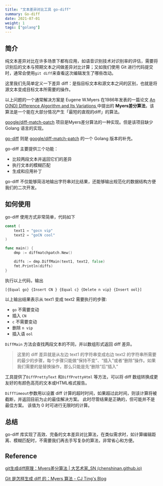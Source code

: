 ```yaml
---
title: "文本差异对比工具 go-diff"
summary: Go-diff
date: 2021-07-01
weight: 1
tags: ["golang"]
---
```


## 简介

纯文本差异对比在许多场景下都有应用，如语音识别技术对识别率的评估，需要将识别后的文本与预期文本之间做差异对比计算；又如我们使用 Git 进行代码提交时，通常会使用`git diff`来查看这次编辑发生了哪些改动。

这里我们先简单定义一下差异 diff：是指目标文本和源文本之间的区别，也就是将源文本变成目标文本所需要的操作。

以上问题的一个通常解决方案是 Eugene W.Myers 在1986年发表的一篇论文 [ An O(ND) Difference Algorithm and Its Variations ](http://xmailserver.org/diff2.pdf)中提出的 **Myers差分算法**，该算法是一个能在大部分情况产生「最短的直观的diff」的算法。

[google/diff-match-patch](https://github.com/google/diff-match-patch)  项目是Myers差分算法的一种实现。但是该项目缺少 Golang 语言的实现。

[go-diff](https://github.com/sergi/go-diff) 则是 [google/diff-match-patch](https://github.com/google/diff-match-patch)  的一个 Golang 版本的补充。

go-diff 主要提供三个功能：

- 比较两段文本并返回它们的差异
- 执行文本的模糊匹配
- 生成和应用补丁

go-diff 不仅能够简洁地输出字符串对比结果，还能够输出规范化的数据结构方便我们的二次开发。

## 如何使用

go-diff 使用方式非常简单，代码如下

```go
const (
	text1 = "gocn vip"
	text2 = "goCN cool"
)

func main() {
	dmp := diffmatchpatch.New()

	diffs := dmp.DiffMain(text1, text2, false)
	fmt.Println(diffs)
}
```

执行以上代码，输出

```
[{Equal go} {Insert CN } {Equal c} {Delete n vip} {Insert ool}]
```

以上输出结果表示从 text1 变成 text2 需要执行的步骤:

- `go` 不需要变动
- 插入 `CN`
- `c` 不需要变动
- 删除 `n vip`
- 插入语 `ool`

`DiffMain`  方法会查找两段文本的不同，并以数组形式返回 diff 差异。

> 这里的 diff 差异就是从左边 text1 的字符串变成右边 text2 的字符串所需要的最少的步骤，每个步骤只能做“保持不变”、“插入”或者“删除”操作。如果我们需要的是替换操作，那么只能是先“删除”后“插入”

工具提供了`DiffPrettyText` 和`DiffPrettyHtml` 等方法，可以将 diff 数组转换成更友好的有颜色高亮的文本或HTML格式报告。

`DiffTimeout`参数用以设置 diff 计算的超时时间，如果超过此时间，则该计算将被截断，并返回目前为止的最佳解决方案。 此时尽管结果是正确的，但可能并不是最佳方案。 该值为 0 时可进行无限时的计算。

## 总结

go-diff 库实现了高效、完备的文本差异对比算法，在类似需求时，如计算编辑距离、模糊匹配时，不需要我们再去手写复杂的算法，非常省心和方便。

## Reference

[git生成diff原理：Myers差分算法 | 大艺术家_SN (chenshinan.github.io)](https://chenshinan.github.io/2019/05/02/git生成diff原理：Myers差分算法/)

[Git 是怎样生成 diff 的：Myers 算法 - CJ Ting's Blog](https://cjting.me/2017/05/13/how-git-generate-diff/)

